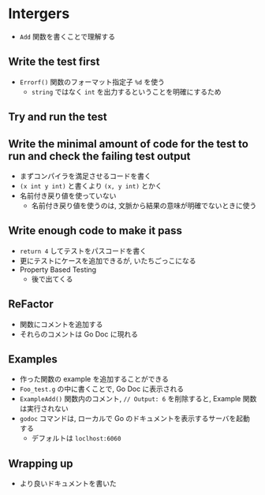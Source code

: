 # Intergers
- `Add` 関数を書くことで理解する

## Write the test first
- `Errorf()` 関数のフォーマット指定子 `%d` を使う
    - `string` ではなく `int` を出力するということを明確にするため

## Try and run the test


## Write the minimal amount of code for the test to run and check the failing test output
- まずコンパイラを満足させるコードを書く
- `(x int y int)` と書くより `(x, y int)` とかく
- 名前付き戻り値を使っていない
    - 名前付き戻り値を使うのは, 文脈から結果の意味が明確でないときに使う


## Write enough code to make it pass
- `return 4` してテストをパスコードを書く
- 更にテストにケースを追加できるが, いたちごっこになる
- Property Based Testing
    - 後で出てくる


## ReFactor
- 関数にコメントを追加する
- それらのコメントは Go Doc に現れる


## Examples
- 作った関数の example を追加することができる
- `Foo_test.g` の中に書くことで, Go Doc に表示される
- `ExampleAdd()` 関数内のコメント, `// Output: 6` を削除すると, Example 関数は実行されない
- `godoc` コマンドは, ローカルで Go のドキュメントを表示するサーバを起動する
    - デフォルトは `loclhost:6060`


## Wrapping up
- より良いドキュメントを書いた
